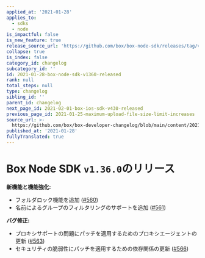 ```yaml
---
applied_at: '2021-01-28'
applies_to:
  - sdks
  - node
is_impactful: false
is_new_feature: true
release_source_url: 'https://github.com/box/box-node-sdk/releases/tag/v1.36.0'
collapse: true
is_index: false
category_id: changelog
subcategory_id: ''
id: 2021-01-28-box-node-sdk-v1360-released
rank: null
total_steps: null
type: changelog
sibling_id: ''
parent_id: changelog
next_page_id: 2021-02-01-box-ios-sdk-v430-released
previous_page_id: 2021-01-25-maximum-upload-file-size-limit-increases
source_url: >-
  https://github.com/box/box-developer-changelog/blob/main/content/2021/01-28-box-node-sdk-v1360-released.md
published_at: '2021-01-28'
fullyTranslated: true
---
```

# Box Node SDK `v1.36.0`のリリース

**新機能と機能強化:**

* フォルダロック機能を追加 ([#560][1])
* 名前によるグループのフィルタリングのサポートを追加 ([#561][2])

**バグ修正:**

* プロキシサポートの問題にパッチを適用するためのプロキシエージェントの更新 ([#563][3])
* セキュリティの脆弱性にパッチを適用するための依存関係の更新 ([#566][4])

[1]: https://github.com/box/box-node-sdk/pull/560

[2]: https://github.com/box/box-node-sdk/pull/561

[3]: https://github.com/box/box-node-sdk/pull/563

[4]: https://github.com/box/box-node-sdk/pull/566
